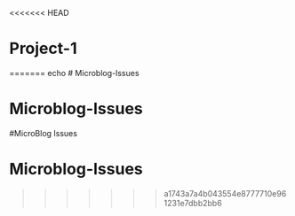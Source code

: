 <<<<<<< HEAD
# Project-1
=======
echo # Microblog-Issues
# Microblog-Issues
#MicroBlog Issues
# Microblog-Issues
>>>>>>> a1743a7a4b043554e8777710e961231e7dbb2bb6
